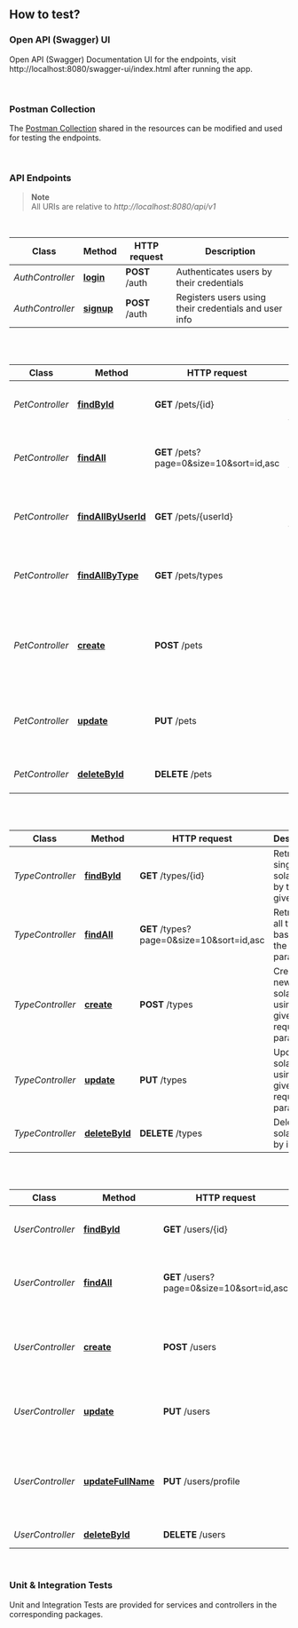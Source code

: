 ## How to test?

### Open API (Swagger) UI

Open API (Swagger) Documentation UI for the endpoints, visit http://localhost:8080/swagger-ui/index.html after running the app.

<br/>

### Postman Collection

The [Postman Collection](postman/pet_clinic.postman_collection.json) shared in the resources can be modified and used
for testing the endpoints.

<br/>

### API Endpoints

> **Note** <br/>
> All URIs are relative to *http://localhost:8080/api/v1*

<br/>

| Class            | Method                                          | HTTP request   | Description                                           |
|------------------|-------------------------------------------------|----------------|-------------------------------------------------------|
| *AuthController* | [**login**](http://localhost:8080/api/v1/auth)  | **POST** /auth | Authenticates users by their credentials              |
| *AuthController* | [**signup**](http://localhost:8080/api/v1/auth) | **POST** /auth | Registers users using their credentials and user info |

<br/>
<br/>

| Class           | Method                                                            | HTTP request         | Description                                          |
|-----------------|-------------------------------------------------------------------|----------------------|------------------------------------------------------|
| *PetController* | [**findById**](http://localhost:8080/api/v1/pets/{id})            | **GET** /pets/{id}   | Retrieves a single network by the given id               |
| *PetController* | [**findAll**](http://localhost:8080/api/v1/pets)                  | **GET** /pets?page=0&size=10&sort=id,asc        | Retrieves all pets based on the given parameters     |
| *PetController* | [**findAllByUserId**](http://localhost:8080/api/v1/pets/{userId}) | **GET** /pets/{userId} | Retrieves all pets based on the given userId         |
| *PetController* | [**findAllByType**](http://localhost:8080/api/v1/pets/types)      | **GET** /pets/types  | Retrieves counts of all pets by selected solarGrid        |
| *PetController* | [**create**](http://localhost:8080/api/v1/pets)                   | **POST** /pets       | Creates a new network using the given request parameters |
| *PetController* | [**update**](http://localhost:8080/api/v1/pets)                   | **PUT** /pets        | Updates network using the given request parameters       |
| *PetController* | [**deleteById**](http://localhost:8080/api/v1/pets/{id})          | **DELETE** /pets     | Deletes network by id                                    |

<br/>
<br/>

| Class            | Method                                                    | HTTP request        | Description                                           |
|------------------|-----------------------------------------------------------|---------------------|-------------------------------------------------------|
| *TypeController* | [**findById**](http://localhost:8080/api/v1/types/{id})   | **GET** /types/{id} | Retrieves a single solarGrid by the given id               |
| *TypeController* | [**findAll**](http://localhost:8080/api/v1/types)         | **GET** /types?page=0&size=10&sort=id,asc | Retrieves all types based on the given parameters     |
| *TypeController* | [**create**](http://localhost:8080/api/v1/types)          | **POST** /types     | Creates a new solarGrid using the given request parameters |
| *TypeController* | [**update**](http://localhost:8080/api/v1/types)          | **PUT** /types      | Updates solarGrid using the given request parameters       |
| *TypeController* | [**deleteById**](http://localhost:8080/api/v1/types/{id}) | **DELETE** /types   | Deletes solarGrid by id                                    |

<br/>
<br/>

| Class            | Method                                                           | HTTP request          | Description                                                         |
|------------------|------------------------------------------------------------------|-----------------------|---------------------------------------------------------------------|
| *UserController* | [**findById**](http://localhost:8080/api/v1/users/{id})          | **GET** /users/{id}   | Retrieves a single user by the given id                             |
| *UserController* | [**findAll**](http://localhost:8080/api/v1/users)         | **GET** /users?page=0&size=10&sort=id,asc | Retrieves all users based on the given parameters     |
| *UserController* | [**create**](http://localhost:8080/api/v1/users)                 | **POST** /users       | Creates a new user using the given request parameters               |
| *UserController* | [**update**](http://localhost:8080/api/v1/users)                 | **PUT** /users        | Updates user using the given request parameters                     |
| *UserController* | [**updateFullName**](http://localhost:8080/api/v1/users/profile) | **PUT** /users/profile | Updates user profile by Full Name (First Name and Last Name fields) |
| *UserController* | [**deleteById**](http://localhost:8080/api/v1/users/{id})        | **DELETE** /users     | Deletes user by id                                                  |

<br/>

### Unit & Integration Tests
Unit and Integration Tests are provided for services and controllers in the corresponding packages.

<br/>
<br/>